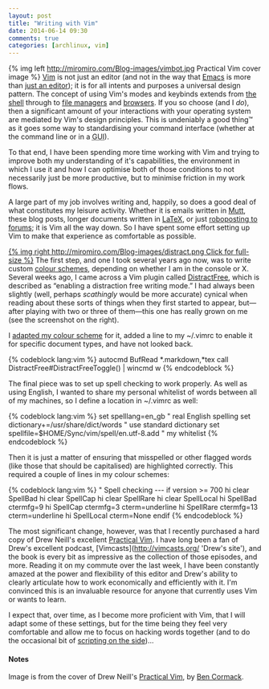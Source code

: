 ```yaml
---
layout: post
title: "Writing with Vim"
date: 2014-06-14 09:30
comments: true
categories: [archlinux, vim]
---
```

{% img left http://miromiro.com/Blog-images/vimbot.jpg Practical Vim cover image %}
[Vim](http://www.vim.org/ 'Vim homepage') is not just an editor (and not in the way that
[Emacs](http://www.gnu.org/software/emacs/ 'GNU Emacs page') is more than 
[just an editor](http://uncyclopedia.wikia.com/wiki/Emacs 'Uncyclopedia entry'));
it is for all intents and purposes a universal design pattern. The concept of using 
Vim's modes and keybinds extends from 
[the shell](http://jasonwryan.com/blog/2011/12/01/readline/ 'Post on readline')
through to [file managers](http://jasonwryan.com/blog/2009/12/28/changing-keybinds-in-vifm/ 'Post on Vifm')
and [browsers](http://jasonwryan.com/blog/2012/11/20/vimprobable/ 'Vimprobable screencast').
If you so choose (and I *do*), then a significant amount of your interactions with your
operating system are mediated by Vim's design principles. This is undeniably a 
good thing™ as it goes some way to standardising your command interface (whether at the
command line or in a <acronym title="Graphic User Interface">GUI</acronym>).

To that end, I have been spending more time working with Vim and trying to
improve both my understanding of it's capabilities, the environment in which I
use it and how I can optimise both of those conditions to not necessarily just
be more productive, but to minimise friction in my work flows. 

A large part of my job involves writing and, happily, so does a good deal of
what constitutes my leisure activity. Whether it is emails written in 
[Mutt](http://jasonwryan.com/blog/categories/mutt/ 'Mutt category'), these blog posts,
longer documents written in [LaTeX](http://www.latex-project.org/ 'LaTeX website'),
or just [roboposting to forums](http://jasonwryan.com/blog/2014/03/22/autotext/ 'Autotext function');
it is Vim all the way down. So I have spent some effort setting up Vim to make
that experience as comfortable as possible.

[{% img right http://miromiro.com/Blog-images/distract.png Click for full-size %}](http://miromiro.com/Blog-images/distract-full.png)
The first step, and one I took several years ago now, was to write custom 
[colour schemes](https://bitbucket.org/jasonwryan/shiv/src/tip/.vim/colors/ 'In Bitbucket repo'),
depending on whether I am in the console or X. Several weeks ago, I came across a Vim plugin
called [DistractFree](https://github.com/chrisbra/DistractFree 'Github repo'), which
is described as “enabling a distraction free writing mode.” I had always been slightly
(well, perhaps *scathingly* would be more accurate) cynical when reading about these sorts
of things when they first started to appear, but—after playing with two or three of them—this
one has really grown on me (see the screenshot on the right).

I [adapted my colour scheme](https://bitbucket.org/jasonwryan/shiv/src/tip/.vim/colors/mirowriter.vim 'Bitbucket repo') for it, added a line to my <span class="file">~/.vimrc</span>
to enable it for specific document types, and have not looked back.

{% codeblock lang:vim %}
autocmd BufRead *.markdown,*tex call DistractFree#DistractFreeToggle() | wincmd w
{% endcodeblock %}

The final piece was to set up spell checking  to work properly. As well as
using English, I wanted to share my personal whitelist of words between all of
my machines, so I define a location in <span class="file">~/.vimrc</span> 
as well:

{% codeblock lang:vim %}
set spelllang=en_gb                               " real English spelling
set dictionary+=/usr/share/dict/words             " use standard dictionary
set spellfile=$HOME/Sync/vim/spell/en.utf-8.add   " my whitelist
{% endcodeblock %}

Then it is just a matter of ensuring that misspelled or other flagged words (like those
that should be capitalised) are highlighted correctly. This required a couple of lines in
my colour schemes:

{% codeblock lang:vim %}
" Spell checking  --- 
if version >= 700
  hi clear SpellBad
  hi clear SpellCap
  hi clear SpellRare
  hi clear SpellLocal
  hi SpellBad    ctermfg=9
  hi SpellCap    ctermfg=3    cterm=underline
  hi SpellRare   ctermfg=13   cterm=underline
  hi SpellLocal  cterm=None
endif
{% endcodeblock %}

The most significant change, however, was that I recently purchased a hard 
copy of Drew Neill's excellent
[Practical Vim](http://pragprog.com/book/dnvim/practical-vim 'Just buy it, now…'). I
have long been a fan of Drew's excellent podcast, [Vimcasts](http://vimcasts.org/ 'Drew's site'),
and the book is every bit as impressive as the collection of those episodes,
and more.  Reading it on my commute over the last week, I have been constantly
amazed at the power and flexibility of this editor and Drew's ability to clearly
articulate how to work economically and efficiently with it.  I'm convinced
this is an invaluable resource for anyone that currently uses Vim or wants to
learn.

I expect that, over time, as I become more proficient with Vim, that I will adapt
some of these settings, but for the time being they feel very comfortable and allow
me to focus on hacking words together (and to do the occasional bit of 
[scripting on the side](https://bitbucket.org/jasonwryan/shiv/src/tip/Scripts/ 'Scripts in Bitbucket'))…


#### Notes
Image is from the cover of Drew Neill's 
[Practical Vim](http://pragprog.com/book/dnvim/practical-vim), by 
[Ben Cormack](http://en.wikipedia.org/wiki/Ben_Cormack).
